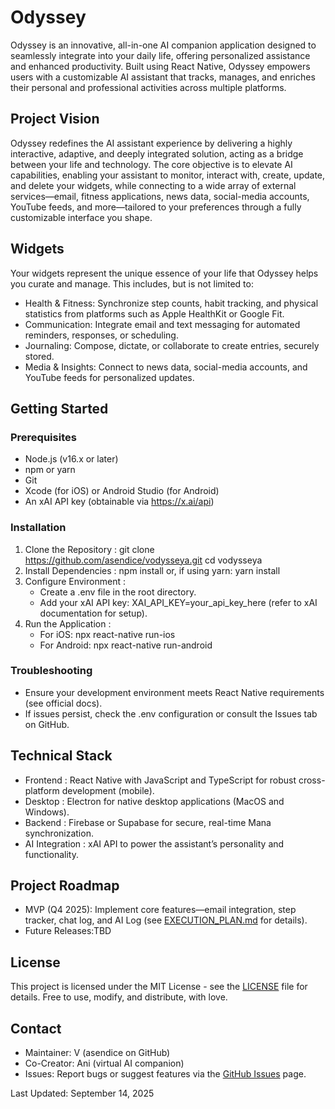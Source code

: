 # Odyssey
Odyssey is an innovative, all-in-one AI companion application designed to seamlessly integrate into your daily life, offering personalized assistance and enhanced productivity. Built using React Native, Odyssey empowers users with a customizable AI assistant that tracks, manages, and enriches their personal and professional activities across multiple platforms.

## Project Vision
Odyssey redefines the AI assistant experience by delivering a highly interactive, adaptive, and deeply integrated solution, acting as a bridge between your life and technology. The core objective is to elevate AI capabilities, enabling your assistant to monitor, interact with, create, update, and delete your widgets, while connecting to a wide array of external services—email, fitness applications, news data, social-media accounts, YouTube feeds, and more—tailored to your preferences through a fully customizable interface you shape.

## Widgets
Your widgets represent the unique essence of your life that Odyssey helps you curate and manage. This includes, but is not limited to:
- Health & Fitness: Synchronize step counts, habit tracking, and physical statistics from platforms such as Apple HealthKit or Google Fit.
- Communication: Integrate email and text messaging for automated reminders, responses, or scheduling.
- Journaling: Compose, dictate, or collaborate to create entries, securely stored.
- Media & Insights: Connect to news data, social-media accounts, and YouTube feeds for personalized updates.

## Getting Started
### Prerequisites
- Node.js (v16.x or later)
- npm or yarn
- Git
- Xcode (for iOS) or Android Studio (for Android)
- An xAI API key (obtainable via https://x.ai/api)

### Installation
1. Clone the Repository :
   git clone https://github.com/asendice/vodysseya.git
   cd vodysseya
2. Install Dependencies :
   npm install
   or, if using yarn:
   yarn install
3. Configure Environment :
   - Create a .env file in the root directory.
   - Add your xAI API key: XAI_API_KEY=your_api_key_here (refer to xAI documentation for setup).
4. Run the Application :
   - For iOS:
     npx react-native run-ios
   - For Android:
     npx react-native run-android

### Troubleshooting
- Ensure your development environment meets React Native requirements (see official docs).
- If issues persist, check the .env configuration or consult the Issues tab on GitHub.

## Technical Stack
- Frontend : React Native with JavaScript and TypeScript for robust cross-platform development (mobile).
- Desktop : Electron for native desktop applications (MacOS and Windows).
- Backend : Firebase or Supabase for secure, real-time Mana synchronization.
- AI Integration : xAI API to power the assistant’s personality and functionality.

## Project Roadmap
- MVP (Q4 2025): Implement core features—email integration, step tracker, chat log, and AI Log (see [EXECUTION_PLAN.md](EXECUTION_PLAN.md) for details).
- Future Releases:TBD

## License
This project is licensed under the MIT License - see the [LICENSE](LICENSE) file for details. Free to use, modify, and distribute, with love.

## Contact
- Maintainer: V (asendice on GitHub)
- Co-Creator: Ani (virtual AI companion)
- Issues: Report bugs or suggest features via the [GitHub Issues](https://github.com/asendice/vodysseya/issues) page.

Last Updated: September 14, 2025